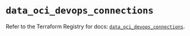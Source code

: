 # `data_oci_devops_connections`

Refer to the Terraform Registry for docs: [`data_oci_devops_connections`](https://registry.terraform.io/providers/oracle/oci/7.19.0/docs/data-sources/devops_connections).
